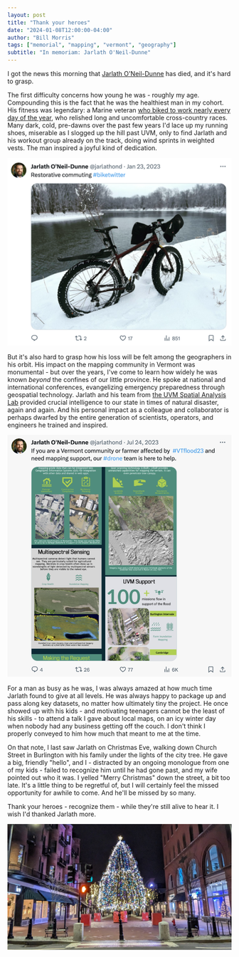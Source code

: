```yaml
---
layout: post
title: "Thank your heroes"
date: "2024-01-08T12:00:00-04:00"
author: "Bill Morris"
tags: ["memorial", "mapping", "vermont", "geography"]
subtitle: "In memoriam: Jarlath O'Neil-Dunne"
---
```


I got the news this morning that [Jarlath O'Neil-Dunne](https://web.archive.org/web/20231001151345/https://www.uvm.edu/rsenr/profiles/jarlath_oneil_dunne) has died, and it's hard to grasp.

The first difficulty concerns how young he was - roughly my age. Compounding this is the fact that he was the healthiest man in my cohort. His fitness was legendary: a Marine veteran [who biked to work nearly every day of the year](https://web.archive.org/web/20240108184805/https://twitter.com/jarlathond/status/1615154688021741570), who relished long and uncomfortable cross-country races. Many dark, cold, pre-dawns over the past few years I'd lace up my running shoes, miserable as I slogged up the hill past UVM, only to find Jarlath and his workout group already on the track, doing wind sprints in weighted vests. The man inspired a joyful kind of dedication.

![3](/shoals/assets/img/2024-01-08_3.png)

But it's also hard to grasp how his loss will be felt among the geographers in his orbit. His impact on the mapping community in Vermont was monumental - but over the years, I've come to learn how widely he was known _beyond_ the confines of our little province. He spoke at national and international conferences, evangelizing emergency preparedness through geospatial technology. Jarlath and his team from [the UVM Spatial Analysis Lab](https://web.archive.org/web/20231211185544/https://site.uvm.edu/sal/) provided crucial intelligence to our state in times of natural disaster, again and again. And his personal impact as a colleague and collaborator is perhaps dwarfed by the entire generation of scientists, operators, and engineers he trained and inspired.

![1](/shoals/assets/img/2024-01-08_1.png)

For a man as busy as he was, I was always amazed at how much time Jarlath found to give at all levels. He was always happy to package up and pass along key datasets, no matter how ultimately tiny the project. He once showed up with his kids - and motivating teenagers cannot be the least of his skills - to attend a talk I gave about local maps, on an icy winter day when nobody had any business getting off the couch. I don't think I properly conveyed to him how much that meant to me at the time.

On that note, I last saw Jarlath on Christmas Eve, walking down Church Street in Burlington with his family under the lights of the city tree. He gave a big, friendly "hello", and I - distracted by an ongoing monologue from one of my kids - failed to recognize him until he had gone past, and my wife pointed out who it was. I yelled "Merry Christmas" down the street, a bit too late. It's a little thing to be regretful of, but I will certainly feel the missed opportunity for awhile to come. And he'll be missed by so many.

Thank your heroes - recognize them - while they're still alive to hear it. I wish I'd thanked Jarlath more.

![2](/shoals/assets/img/2024-01-08_2.jpeg)

